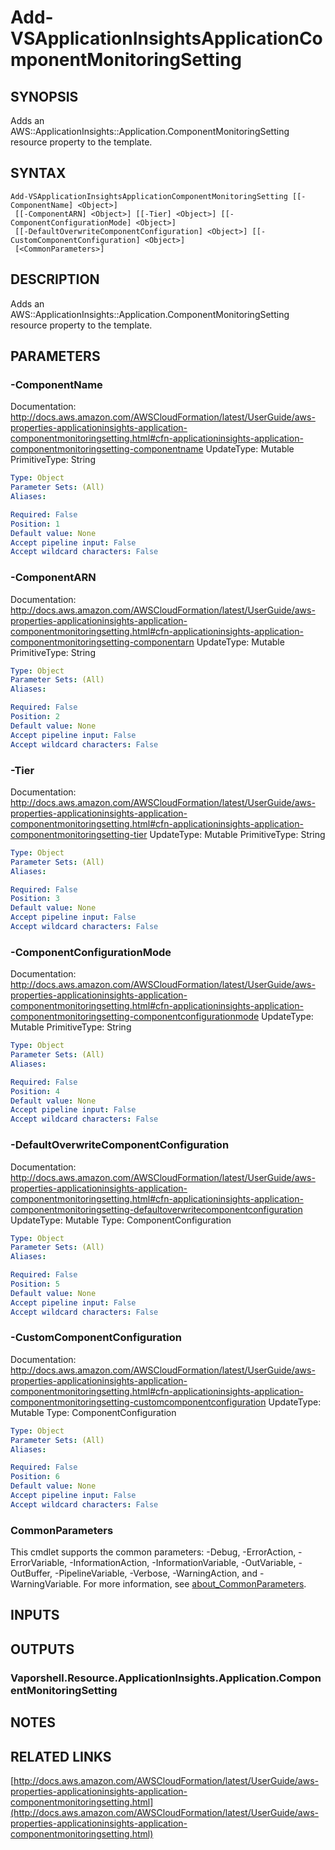 # Add-VSApplicationInsightsApplicationComponentMonitoringSetting

## SYNOPSIS
Adds an AWS::ApplicationInsights::Application.ComponentMonitoringSetting resource property to the template.

## SYNTAX

```
Add-VSApplicationInsightsApplicationComponentMonitoringSetting [[-ComponentName] <Object>]
 [[-ComponentARN] <Object>] [[-Tier] <Object>] [[-ComponentConfigurationMode] <Object>]
 [[-DefaultOverwriteComponentConfiguration] <Object>] [[-CustomComponentConfiguration] <Object>]
 [<CommonParameters>]
```

## DESCRIPTION
Adds an AWS::ApplicationInsights::Application.ComponentMonitoringSetting resource property to the template.

## PARAMETERS

### -ComponentName
Documentation: http://docs.aws.amazon.com/AWSCloudFormation/latest/UserGuide/aws-properties-applicationinsights-application-componentmonitoringsetting.html#cfn-applicationinsights-application-componentmonitoringsetting-componentname
UpdateType: Mutable
PrimitiveType: String

```yaml
Type: Object
Parameter Sets: (All)
Aliases:

Required: False
Position: 1
Default value: None
Accept pipeline input: False
Accept wildcard characters: False
```

### -ComponentARN
Documentation: http://docs.aws.amazon.com/AWSCloudFormation/latest/UserGuide/aws-properties-applicationinsights-application-componentmonitoringsetting.html#cfn-applicationinsights-application-componentmonitoringsetting-componentarn
UpdateType: Mutable
PrimitiveType: String

```yaml
Type: Object
Parameter Sets: (All)
Aliases:

Required: False
Position: 2
Default value: None
Accept pipeline input: False
Accept wildcard characters: False
```

### -Tier
Documentation: http://docs.aws.amazon.com/AWSCloudFormation/latest/UserGuide/aws-properties-applicationinsights-application-componentmonitoringsetting.html#cfn-applicationinsights-application-componentmonitoringsetting-tier
UpdateType: Mutable
PrimitiveType: String

```yaml
Type: Object
Parameter Sets: (All)
Aliases:

Required: False
Position: 3
Default value: None
Accept pipeline input: False
Accept wildcard characters: False
```

### -ComponentConfigurationMode
Documentation: http://docs.aws.amazon.com/AWSCloudFormation/latest/UserGuide/aws-properties-applicationinsights-application-componentmonitoringsetting.html#cfn-applicationinsights-application-componentmonitoringsetting-componentconfigurationmode
UpdateType: Mutable
PrimitiveType: String

```yaml
Type: Object
Parameter Sets: (All)
Aliases:

Required: False
Position: 4
Default value: None
Accept pipeline input: False
Accept wildcard characters: False
```

### -DefaultOverwriteComponentConfiguration
Documentation: http://docs.aws.amazon.com/AWSCloudFormation/latest/UserGuide/aws-properties-applicationinsights-application-componentmonitoringsetting.html#cfn-applicationinsights-application-componentmonitoringsetting-defaultoverwritecomponentconfiguration
UpdateType: Mutable
Type: ComponentConfiguration

```yaml
Type: Object
Parameter Sets: (All)
Aliases:

Required: False
Position: 5
Default value: None
Accept pipeline input: False
Accept wildcard characters: False
```

### -CustomComponentConfiguration
Documentation: http://docs.aws.amazon.com/AWSCloudFormation/latest/UserGuide/aws-properties-applicationinsights-application-componentmonitoringsetting.html#cfn-applicationinsights-application-componentmonitoringsetting-customcomponentconfiguration
UpdateType: Mutable
Type: ComponentConfiguration

```yaml
Type: Object
Parameter Sets: (All)
Aliases:

Required: False
Position: 6
Default value: None
Accept pipeline input: False
Accept wildcard characters: False
```

### CommonParameters
This cmdlet supports the common parameters: -Debug, -ErrorAction, -ErrorVariable, -InformationAction, -InformationVariable, -OutVariable, -OutBuffer, -PipelineVariable, -Verbose, -WarningAction, and -WarningVariable. For more information, see [about_CommonParameters](http://go.microsoft.com/fwlink/?LinkID=113216).

## INPUTS

## OUTPUTS

### Vaporshell.Resource.ApplicationInsights.Application.ComponentMonitoringSetting
## NOTES

## RELATED LINKS

[http://docs.aws.amazon.com/AWSCloudFormation/latest/UserGuide/aws-properties-applicationinsights-application-componentmonitoringsetting.html](http://docs.aws.amazon.com/AWSCloudFormation/latest/UserGuide/aws-properties-applicationinsights-application-componentmonitoringsetting.html)

